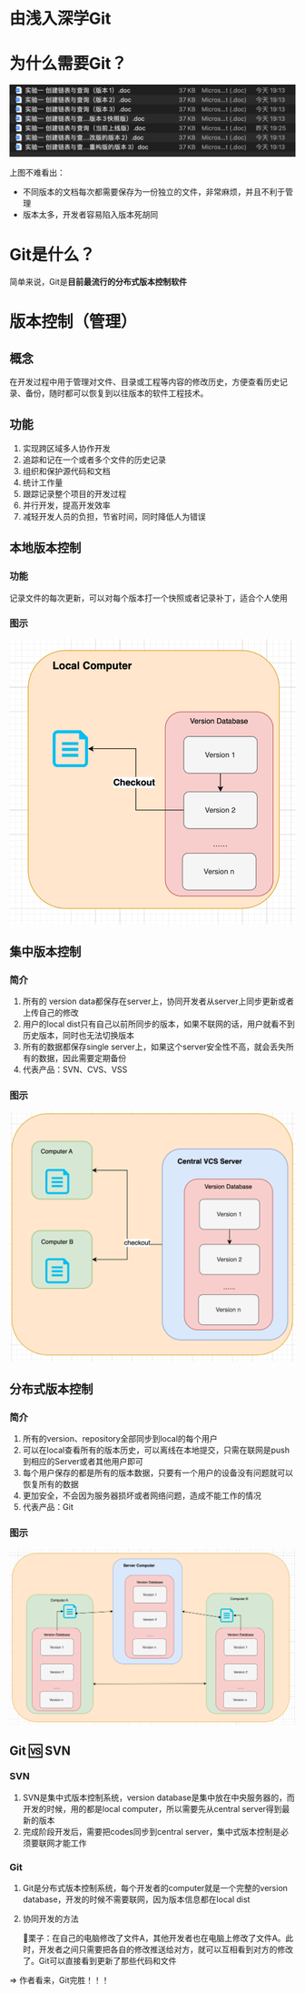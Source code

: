 # 由浅入深学Git

# 为什么需要Git？

![image-20230412191533633](./assets/image-20230412191533633.png)

上图不难看出：

- 不同版本的文档每次都需要保存为一份独立的文件，非常麻烦，并且不利于管理
- 版本太多，开发者容易陷入版本死胡同



# Git是什么？

简单来说，Git是**目前最流行的分布式版本控制软件**


# 版本控制（管理）

## 概念

在开发过程中用于管理对文件、目录或工程等内容的修改历史，方便查看历史记录、备份，随时都可以恢复到以往版本的软件工程技术。

## 功能

1. 实现跨区域多人协作开发
2. 追踪和记在一个或者多个文件的历史记录
3. 组织和保护源代码和文档
4. 统计工作量
5. 跟踪记录整个项目的开发过程
6. 并行开发，提高开发效率
7. 减轻开发人员的负担，节省时间，同时降低人为错误



## 本地版本控制

### 功能

记录文件的每次更新，可以对每个版本打一个快照或者记录补丁，适合个人使用

### 图示

![image-20230412210309295.png](./assets/image-20230412210309295.png)



## 集中版本控制

### 简介

1. 所有的 version data都保存在server上，协同开发者从server上同步更新或者上传自己的修改
2. 用户的local dist只有自己以前所同步的版本，如果不联网的话，用户就看不到历史版本，同时也无法切换版本
3. 所有的数据都保存single server上，如果这个server安全性不高，就会丢失所有的数据，因此需要定期备份
4. 代表产品：SVN、CVS、VSS

### 图示

![](./assets/image-20230412211336626.png)



## 分布式版本控制

### 简介

1. 所有的version、repository全部同步到local的每个用户
2. 可以在local查看所有的版本历史，可以离线在本地提交，只需在联网是push到相应的Server或者其他用户即可
3. 每个用户保存的都是所有的版本数据，只要有一个用户的设备没有问题就可以恢复所有的数据
4. 更加安全，不会因为服务器损坏或者网络问题，造成不能工作的情况
5. 代表产品：Git

### 图示

![](./assets/image-20230412212502117.png)



## Git 🆚 SVN

### SVN

1. SVN是集中式版本控制系统，version database是集中放在中央服务器的，而开发的时候，用的都是local computer，所以需要先从central server得到最新的版本
2. 完成阶段开发后，需要把codes同步到central server，集中式版本控制是必须要联网才能工作

### Git

1. Git是分布式版本控制系统，每个开发者的computer就是一个完整的version database，开发的时候不需要联网，因为版本信息都在local dist

2. 协同开发的方法

   🌰栗子：在自己的电脑修改了文件A，其他开发者也在电脑上修改了文件A。此时，开发者之间只需要把各自的修改推送给对方，就可以互相看到对方的修改了。Git可以直接看到更新了那些代码和文件

=> 作者看来，Git完胜！！！
